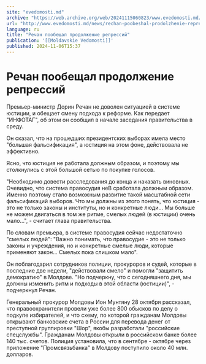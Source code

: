 ```yaml
---
site: "evedomosti.md"
archive: "https://web.archive.org/web/20241115060823/www.evedomosti.md/news/rechan-poobeshal-prodolzhenie-repressij"
url: "http://www.evedomosti.md/news/rechan-poobeshal-prodolzhenie-repressij"
language: ru
title: "Речан пообещал продолжение репрессий"
publication: '[[Moldavskie Vedomosti]]'
published: 2024-11-06T15:37
---
```


# Речан пообещал продолжение репрессий

Премьер-министр Дорин Речан не доволен ситуацией в системе юстиции, и обещает смену подхода к реформе. Как передает "ИНФОТАГ", об этом он сообщил в начале заседания правительства в среду.

Он сказал, что на прошедших президентских выборах имела место "большая фальсификация", а юстиция на этом фоне, действовала не эффективно.

Ясно, что юстиция не работала должным образом, и поэтому мы столкнулись с этой большой сетью по покупке голосов.

"Необходимо довести расследования до конца и наказать виновных. Очевидно, что система правосудия неВ сработала должным образом. Именно поэтому стало возможным развитие такой масштабной сети фальсификаций выборов. Что мы должны из этого понять, что юстиция - это не только законы и институты, но и конкретные люди... Мы больше не можем двигаться в том же ритме, смелых людей (в юстиции) очень мало...", - считает глава правительства.

По словам премьера, в системе правосудия сейчас недостаточно "смелых людей": "Важно понимать, что правосудие - это не только законы и учреждения, но и конкретные смелые люди, которые применяют закон... Смелых пока слишком мало".

Он поблагодарил сотрудников полиции, прокуроров и судей, которые в последние две недели, "действовали смело" и помогли "защитить демократию" в Молдове. "Но подчеркну, что с сегодняшнего дня, мы должны изменить ритм и подходы в этой области (юстиции)", - подчеркнул Речан.

Генеральный прокурор Молдовы Ион Мунтяну 28 октября рассказал, что правоохранители провели уже более 800 обысков по делу о подкупе избирателей, и что схему, по которой гражданам Молдовы открывают банковские счета в России для перевода денег от преступной группировки "Шор", якобы разработали "российские спецслужбы". Гражданам Молдовы открыли в российском банке более 140 тыс. счетов. Полиция установила, что в сентябре - октябре через приложение "Промсвязьбанка" в Молдову поступило около 40 млн. долларов.